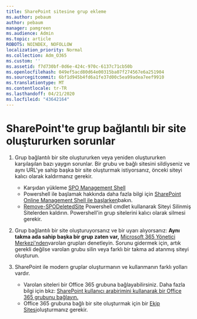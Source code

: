 ```yaml
---
title: SharePoint sitesine grup ekleme
ms.author: pebaum
author: pebaum
manager: pamgreen
ms.audience: Admin
ms.topic: article
ROBOTS: NOINDEX, NOFOLLOW
localization_priority: Normal
ms.collection: Adm_O365
ms.custom: ''
ms.assetid: f7d730bf-0d6e-424c-970c-6137c71cb50b
ms.openlocfilehash: 049ef5acd80d64e00315ba07f274567e6a251904
ms.sourcegitcommit: 6bf1d945b4fd6a1fe37d00c5ea99adea7eef9910
ms.translationtype: MT
ms.contentlocale: tr-TR
ms.lasthandoff: 04/21/2020
ms.locfileid: "43642164"
---
```

# <a name="issues-when-creating-a-group-connected-site-in-sharepoint"></a>SharePoint'te grup bağlantılı bir site oluştururken sorunlar

1. Grup bağlantılı bir site oluştururken veya yeniden oluştururken karşılaşılan bazı yaygın sorunlar.
Bir grubu ve bağlı sitesini sildiyseniz ve aynı URL'ye sahip başka bir site oluşturmak istiyorsanız, önceki siteyi kalıcı olarak kaldırmanız gerekir.

   - Karşıdan yükleme [SPO Management Shell](https://support.office.com/article/introduction-to-the-sharepoint-online-management-shell-c16941c3-19b4-4710-8056-34c034493429)
   - Powershell ile başlamak hakkında daha fazla bilgi için [SharePoint Online Management Shell ile başlarken](https://docs.microsoft.com/powershell/module/sharepoint-online/remove-sposite)bakın.
   - [Remove-SPODeletedSite](https://docs.microsoft.com/powershell/module/sharepoint-online/remove-sposite?view=sharepoint-ps) Powershell cmdlet kullanarak Siteyi Silinmiş Sitelerden kaldırın. Powershell'in grup sitelerini kalıcı olarak silmesi gerekir.

1. Grup bağlantılı bir site oluşturuyorsanız ve bir uyarı alıyorsanız: **Aynı takma ada sahip başka bir grup zaten var,** [Microsoft 365 Yönetici Merkezi'nden](https://admin.microsoft.com/AdminPortal/Home#/groups)varolan grupları denetleyin. Sorunu gidermek için, artık gerekli değilse varolan grubu silin veya farklı bir takma ad atanmış siteyi oluşturun.

1. SharePoint ile modern gruplar oluşturmanın ve kullanmanın farklı yolları vardır.

   - Varolan siteleri bir Office 365 grubuna bağlayabilirsiniz. Daha fazla bilgi için bkz: [SharePoint kullanıcı arabirimini kullanarak bir Office 365 grubunu bağlayın.](https://docs.microsoft.com/sharepoint/dev/transform/modernize-connect-to-office365-group#connect-an-office-365-group-using-the-sharepoint-user-interface)
   - Office 365 grubuna bağlı bir site oluşturmak için bir [Ekip Sitesi](https://admin.microsoft.com/sharepoint)oluşturmanız gerekir.
